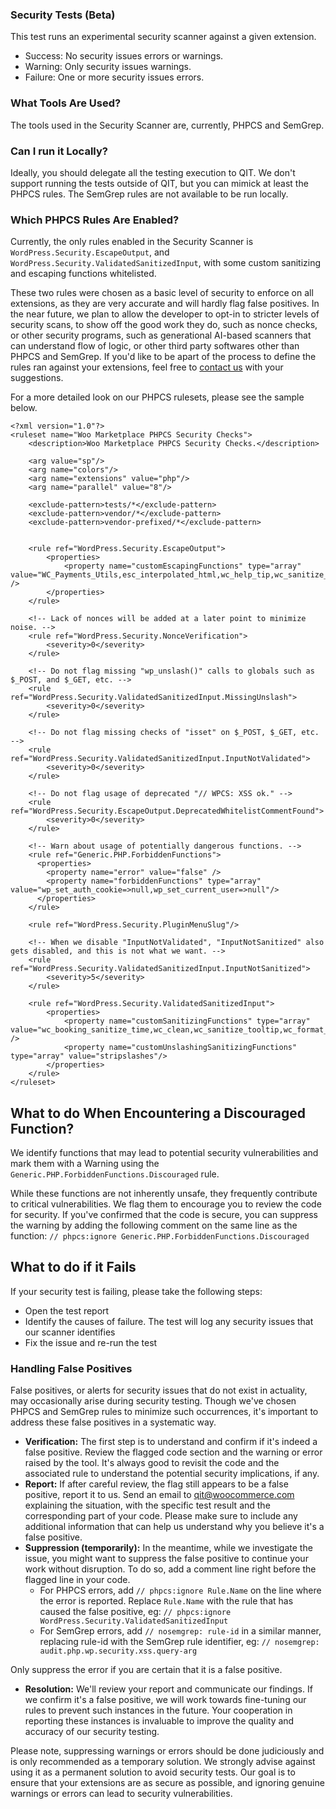 ### Security Tests (Beta)

This test runs an experimental security scanner against a given extension.

- Success: No security issues errors or warnings.
- Warning: Only security issues warnings.
- Failure: One or more security issues errors.

### What Tools Are Used?
The tools used in the Security Scanner are, currently, PHPCS and SemGrep.

### Can I run it Locally?
Ideally, you should delegate all the testing execution to QIT. We don't support running the tests outside of QIT, but you can mimick at least the PHPCS rules. The SemGrep rules are not available to be run locally.

### Which PHPCS Rules Are Enabled?
Currently, the only rules enabled in the Security Scanner is `WordPress.Security.EscapeOutput`, and `WordPress.Security.ValidatedSanitizedInput`, with some custom sanitizing and escaping functions whitelisted.

These two rules were chosen as a basic level of security to enforce on all extensions, as they are very accurate and will hardly flag false positives. In the near future, we plan to allow the developer to opt-in to stricter levels of security scans, to show off the good work they do, such as nonce checks, or other security programs, such as generational AI-based scanners that can understand flow of logic, or other third party softwares other than PHPCS and SemGrep. If you'd like to be apart of the process to define the rules ran against your extensions, feel free to [contact us](https://woocommerce.github.io/qit-documentation/#/contact-us) with your suggestions. 

For a more detailed look on our PHPCS rulesets, please see the sample below.

```
<?xml version="1.0"?>
<ruleset name="Woo Marketplace PHPCS Security Checks">
    <description>Woo Marketplace PHPCS Security Checks.</description>

    <arg value="sp"/>
    <arg name="colors"/>
    <arg name="extensions" value="php"/>
    <arg name="parallel" value="8"/>
    
    <exclude-pattern>tests/*</exclude-pattern>
    <exclude-pattern>vendor/*</exclude-pattern>
    <exclude-pattern>vendor-prefixed/*</exclude-pattern>


    <rule ref="WordPress.Security.EscapeOutput">
        <properties>
            <property name="customEscapingFunctions" type="array" value="WC_Payments_Utils,esc_interpolated_html,wc_help_tip,wc_sanitize_tooltip,wc_selected,wc_kses_notice,wc_esc_json,wc_query_string_form_fields,wc_make_phone_clickable" />
        </properties>
    </rule>
    
    <!-- Lack of nonces will be added at a later point to minimize noise. -->
    <rule ref="WordPress.Security.NonceVerification">
    	<severity>0</severity>
	</rule>
	
	<!-- Do not flag missing "wp_unslash()" calls to globals such as $_POST, and $_GET, etc. -->
    <rule ref="WordPress.Security.ValidatedSanitizedInput.MissingUnslash">
    	<severity>0</severity>
	</rule>
	
	<!-- Do not flag missing checks of "isset" on $_POST, $_GET, etc. -->
    <rule ref="WordPress.Security.ValidatedSanitizedInput.InputNotValidated">
    	<severity>0</severity>
	</rule>
	
	<!-- Do not flag usage of deprecated "// WPCS: XSS ok." -->
    <rule ref="WordPress.Security.EscapeOutput.DeprecatedWhitelistCommentFound">
    	<severity>0</severity>
	</rule>
	
    <!-- Warn about usage of potentially dangerous functions. -->
    <rule ref="Generic.PHP.ForbiddenFunctions">
      <properties>
        <property name="error" value="false" />
        <property name="forbiddenFunctions" type="array" value="wp_set_auth_cookie=>null,wp_set_current_user=>null"/>
      </properties>
    </rule>
    
    <rule ref="WordPress.Security.PluginMenuSlug"/>
    
	<!-- When we disable "InputNotValidated", "InputNotSanitized" also gets disabled, and this is not what we want. -->
    <rule ref="WordPress.Security.ValidatedSanitizedInput.InputNotSanitized">
    	<severity>5</severity>
	</rule>
	
	<rule ref="WordPress.Security.ValidatedSanitizedInput">	
		<properties>
			<property name="customSanitizingFunctions" type="array" value="wc_booking_sanitize_time,wc_clean,wc_sanitize_tooltip,wc_format_decimal,wc_stock_amount,wc_sanitize_permalink,wc_sanitize_textarea" />
			<property name="customUnslashingSanitizingFunctions" type="array" value="stripslashes"/>
		</properties>
	</rule>
</ruleset>
```

## What to do When Encountering a Discouraged Function?

We identify functions that may lead to potential security vulnerabilities and mark them with a Warning using the `Generic.PHP.ForbiddenFunctions.Discouraged` rule.

While these functions are not inherently unsafe, they frequently contribute to critical vulnerabilities. We flag them to encourage you to review the code for security. If you've confirmed that the code is secure, you can suppress the warning by adding the following comment on the same line as the function: `// phpcs:ignore Generic.PHP.ForbiddenFunctions.Discouraged`

## What to do if it Fails

If your security test is failing, please take the following steps:
- Open the test report
- Identify the causes of failure. The test will log any security issues that our scanner identifies
- Fix the issue and re-run the test

### Handling False Positives

False positives, or alerts for security issues that do not exist in actuality, may occasionally arise during security testing. Though we've chosen PHPCS and SemGrep rules to minimize such occurrences, it's important to address these false positives in a systematic way.

- **Verification:** The first step is to understand and confirm if it's indeed a false positive. Review the flagged code section and the warning or error raised by the tool. It's always good to revisit the code and the associated rule to understand the potential security implications, if any.
- **Report:** If after careful review, the flag still appears to be a false positive, report it to us. Send an email to qit@woocommerce.com explaining the situation, with the specific test result and the corresponding part of your code. Please make sure to include any additional information that can help us understand why you believe it's a false positive.
- **Suppression (temporarily):** In the meantime, while we investigate the issue, you might want to suppress the false positive to continue your work without disruption. To do so, add a comment line right before the flagged line in your code.
    - For PHPCS errors, add `// phpcs:ignore Rule.Name` on the line where the error is reported. Replace `Rule.Name` with the rule that has caused the false positive, eg: `// phpcs:ignore WordPress.Security.ValidatedSanitizedInput`
    - For SemGrep errors, add `// nosemgrep: rule-id` in a similar manner, replacing rule-id with the SemGrep rule identifier, eg: `// nosemgrep: audit.php.wp.security.xss.query-arg`

Only suppress the error if you are certain that it is a false positive.

- **Resolution:** We'll review your report and communicate our findings. If we confirm it's a false positive, we will work towards fine-tuning our rules to prevent such instances in the future. Your cooperation in reporting these instances is invaluable to improve the quality and accuracy of our security testing.

Please note, suppressing warnings or errors should be done judiciously and is only recommended as a temporary solution. We strongly advise against using it as a permanent solution to avoid security tests. Our goal is to ensure that your extensions are as secure as possible, and ignoring genuine warnings or errors can lead to security vulnerabilities.